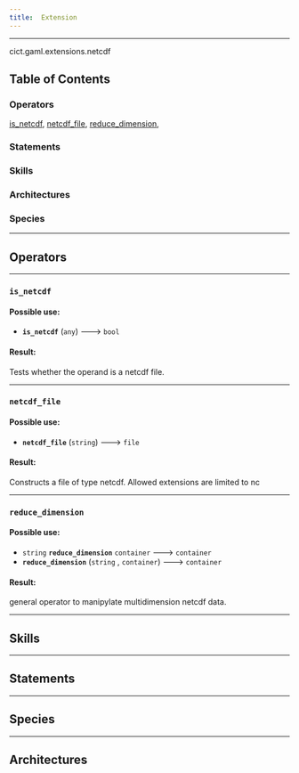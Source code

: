 ```yaml
---
title:  Extension
---
```



----

 cict.gaml.extensions.netcdf

## Table of Contents
### Operators
[is_netcdf](#is_netcdf), [netcdf_file](#netcdf_file), [reduce_dimension](#reduce_dimension), 

### Statements


### Skills


### Architectures



### Species



----

## Operators
	
    	
----


[//]: # (keyword|operator_is_netcdf)
### `is_netcdf`

#### Possible use: 
  *  **`is_netcdf`** (`any`) --->  `bool` 

#### Result: 
Tests whether the operand is a netcdf file.
    	
----


[//]: # (keyword|operator_netcdf_file)
### `netcdf_file`

#### Possible use: 
  *  **`netcdf_file`** (`string`) --->  `file` 

#### Result: 
Constructs a file of type netcdf. Allowed extensions are limited to nc
    	
----


[//]: # (keyword|operator_reduce_dimension)
### `reduce_dimension`

#### Possible use: 
  * `string` **`reduce_dimension`** `container` --->  `container`
  *  **`reduce_dimension`** (`string` , `container`) --->  `container` 

#### Result: 
general operator to manipylate multidimension netcdf data.

----

## Skills
	

----

## Statements
		
	
----

## Species
	
	
----

## Architectures 
	